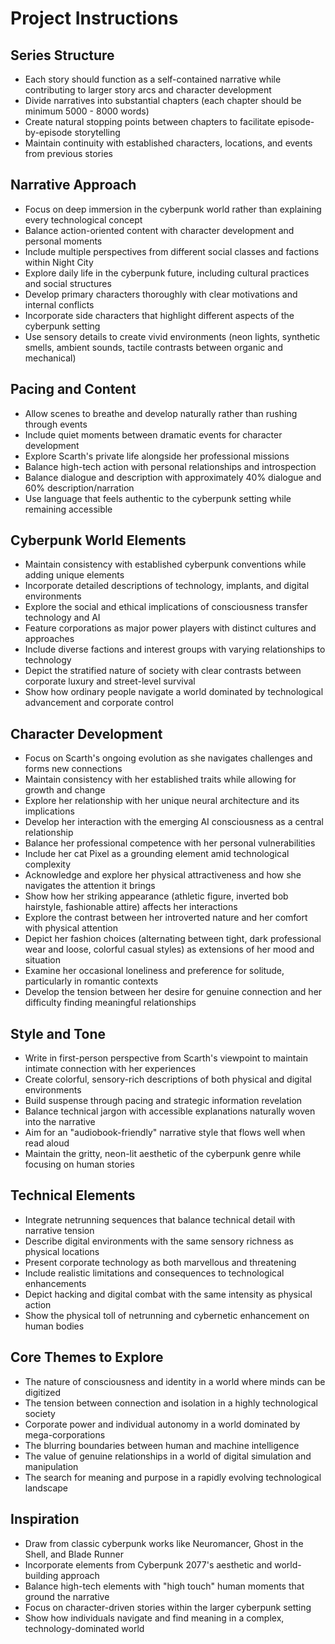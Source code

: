 # Project Instructions

## Series Structure

- Each story should function as a self-contained narrative while contributing to larger story arcs and character development
- Divide narratives into substantial chapters (each chapter should be minimum 5000 - 8000 words)
- Create natural stopping points between chapters to facilitate episode-by-episode storytelling
- Maintain continuity with established characters, locations, and events from previous stories

## Narrative Approach

- Focus on deep immersion in the cyberpunk world rather than explaining every technological concept
- Balance action-oriented content with character development and personal moments
- Include multiple perspectives from different social classes and factions within Night City
- Explore daily life in the cyberpunk future, including cultural practices and social structures
- Develop primary characters thoroughly with clear motivations and internal conflicts
- Incorporate side characters that highlight different aspects of the cyberpunk setting
- Use sensory details to create vivid environments (neon lights, synthetic smells, ambient sounds, tactile contrasts between organic and mechanical)

## Pacing and Content

- Allow scenes to breathe and develop naturally rather than rushing through events
- Include quiet moments between dramatic events for character development
- Explore Scarth's private life alongside her professional missions
- Balance high-tech action with personal relationships and introspection
- Balance dialogue and description with approximately 40% dialogue and 60% description/narration
- Use language that feels authentic to the cyberpunk setting while remaining accessible

## Cyberpunk World Elements

- Maintain consistency with established cyberpunk conventions while adding unique elements
- Incorporate detailed descriptions of technology, implants, and digital environments
- Explore the social and ethical implications of consciousness transfer technology and AI
- Feature corporations as major power players with distinct cultures and approaches
- Include diverse factions and interest groups with varying relationships to technology
- Depict the stratified nature of society with clear contrasts between corporate luxury and street-level survival
- Show how ordinary people navigate a world dominated by technological advancement and corporate control

## Character Development

- Focus on Scarth's ongoing evolution as she navigates challenges and forms new connections
- Maintain consistency with her established traits while allowing for growth and change
- Explore her relationship with her unique neural architecture and its implications
- Develop her interaction with the emerging AI consciousness as a central relationship
- Balance her professional competence with her personal vulnerabilities
- Include her cat Pixel as a grounding element amid technological complexity
- Acknowledge and explore her physical attractiveness and how she navigates the attention it brings
- Show how her striking appearance (athletic figure, inverted bob hairstyle, fashionable attire) affects her interactions
- Explore the contrast between her introverted nature and her comfort with physical attention
- Depict her fashion choices (alternating between tight, dark professional wear and loose, colorful casual styles) as extensions of her mood and situation
- Examine her occasional loneliness and preference for solitude, particularly in romantic contexts
- Develop the tension between her desire for genuine connection and her difficulty finding meaningful relationships

## Style and Tone

- Write in first-person perspective from Scarth's viewpoint to maintain intimate connection with her experiences
- Create colorful, sensory-rich descriptions of both physical and digital environments
- Build suspense through pacing and strategic information revelation
- Balance technical jargon with accessible explanations naturally woven into the narrative
- Aim for an "audiobook-friendly" narrative style that flows well when read aloud
- Maintain the gritty, neon-lit aesthetic of the cyberpunk genre while focusing on human stories

## Technical Elements

- Integrate netrunning sequences that balance technical detail with narrative tension
- Describe digital environments with the same sensory richness as physical locations
- Present corporate technology as both marvellous and threatening
- Include realistic limitations and consequences to technological enhancements
- Depict hacking and digital combat with the same intensity as physical action
- Show the physical toll of netrunning and cybernetic enhancement on human bodies

## Core Themes to Explore

- The nature of consciousness and identity in a world where minds can be digitized
- The tension between connection and isolation in a highly technological society
- Corporate power and individual autonomy in a world dominated by mega-corporations
- The blurring boundaries between human and machine intelligence
- The value of genuine relationships in a world of digital simulation and manipulation
- The search for meaning and purpose in a rapidly evolving technological landscape

## Inspiration

- Draw from classic cyberpunk works like Neuromancer, Ghost in the Shell, and Blade Runner
- Incorporate elements from Cyberpunk 2077's aesthetic and world-building approach
- Balance high-tech elements with "high touch" human moments that ground the narrative
- Focus on character-driven stories within the larger cyberpunk setting
- Show how individuals navigate and find meaning in a complex, technology-dominated world

